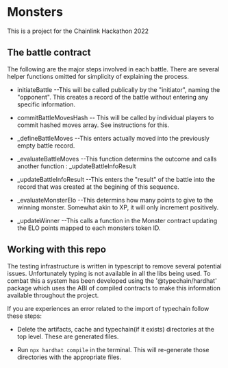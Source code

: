 # Monsters

This is a project for the Chainlink Hackathon 2022


## The battle contract

The following are the major steps involved in each battle. There are several 
helper functions omitted for simplicity of explaining the process.


- initiateBattle --This will be called publically by the "initiator", naming 
    the "opponent". This creates a record of the battle without entering any 
    specific information.

- commitBattleMovesHash -- This will be called by individual players to commit 
    hashed moves array. See instructions for this.
    
- _defineBattleMoves --This enters actually moved into the previously empty 
    battle record.

- _evaluateBattleMoves --This function determins the outcome and calls another
    function : _updateBattleInfoResult

- _updateBattleInfoResult --This enters the "result" of the battle into the 
    record that was created at the begining of this sequence.

- _evaluateMonsterElo --This determins how many points to give to the winning
    monster. Somewhat akin to XP, it will only increment positively. 

- _updateWinner --This calls a function in the Monster contract updating the 
    ELO points mapped to each monsters token ID.

## Working with this repo

The testing infrastructure is written in typescript to remove several potential 
issues. Unfortunately typing is not available in all the libs being used. 
To combat this a system has been developed using the '@typechain/hardhat' 
package which uses the ABI of compiled contracts to make this information 
available throughout the project. 

If you are experiences an error related to the import of typechain follow these 
steps:

- Delete the artifacts, cache and typechain(if it exists) directories at the 
  top level. These are generated files.

- Run ```npx hardhat compile``` in the terminal. 
  This will re-generate those directories with the appropriate files. 



